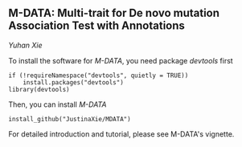 ## M-DATA: Multi-trait for De novo mutation Association Test with Annotations
*Yuhan Xie*

To install the software for *M-DATA*, you need package *devtools* first

```{R}
if (!requireNamespace("devtools", quietly = TRUE))
    install.packages("devtools")
library(devtools)
```

Then, you can install *M-DATA* 
```{R}
install_github("JustinaXie/MDATA")
```

For detailed introduction and tutorial, please see M-DATA's vignette.
